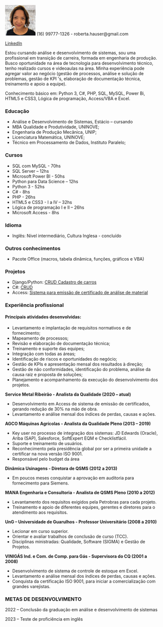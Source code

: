 <img src="images/foto1.jpg" width="100">
(16) 99777-1326 - roberta.hauser@gmail.com

[LinkedIn](https://www.linkedin.com/in/roberta-benigna-goncalves/)

Estou cursando análise e desenvolvimento de sistemas, sou uma profissional em transição de carreira, formada em engenharia de produção. Busco oportunidade na área de tecnologia para desenvolvimento técnico, tenho realizado cursos e videoaulas na área. Minha experiência pode agregar valor ao negócio (gestão de processos, análise e solução de problemas, gestão de KPI 's, elaboração de documentação técnica, treinamento e apoio a equipe).

Conhecimento básico em: Python 3, C#, PHP, SQL, MySQL, Power Bi, HTML5 e CSS3, Lógica de programação, Access/VBA e Excel.

### Educação
- Análise e Desenvolvimento de Sistemas, Estácio – cursando
- MBA Qualidade e Produtividade, UNINOVE;
- Engenharia de Produção Mecânica, UNIP;
- Licenciatura Matemática, UNINOVE;
- Técnico em Processamento de Dados, Instituto Paralelo;

### Cursos
- SQL com MySQL - 70hs
- SQL Server – 12hs
- Microsoft Power BI - 50hs
- Python para Data Science – 12hs
- Python 3 - 52hs
- C# - 8hs
- PHP - 26hs
- HTML5 e CSS3 - I a IV – 32hs
- Lógica de programação I e II – 26hs
- Microsoft Access - 8hs

### Idioma
- Inglês: Nível intermediário, Cultura Inglesa - concluído

### Outros conhecimentos
- Pacote Office (macros, tabela dinâmica, funções, gráficos e VBA)

### Projetos
- Django/Python:  [CRUD Cadastro de carros](https://cursopythoncrudwebdesignemfoco.herokuapp.com/)
- C#: [CRUD]()
- Access: [Sistema para emissão de certificado de análise de material]()

### Experiência profissional
#### Principais atividades desenvolvidas:
- Levantamento e implantação de requisitos normativos e de fornecimento;
- Mapeamento de processos;
- Revisão e elaboração de documentação técnica;
- Treinamento e suporte das equipes;
- Integração com todas as áreas;
- Identificação de riscos e oportunidades do negócio;
- Gestão de KPIs e apresentação mensal dos resultados à direção;
- Gestão de não conformidades, identificação do problema, análise da causa raiz e proposta de soluções; 
- Planejamento e acompanhamento da execução do desenvolvimento dos projetos.




**Service Metal Ribeirão - Analista da Qualidade (2020 – atual)**
- Desenvolvimento em Access de sistema de emissão de certificados, gerando redução de 30% na mão de obra.
- Levantamento e análise mensal dos índices de perdas, causas e ações.


**AGCO Máquinas Agrícolas - Analista da Qualidade Pleno (2013 – 2019)**
- Key user no processo de integração dos sistemas: JD Edwards (Oracle), Ariba (SAP), Salesforce, SoftExpert EQM e Checklistfácil. 
- Suporte e treinamento de usuários.
- Reconhecimento pela presidência global por ser a primeira unidade a certificar na nova versão ISO 9001.  
- Responsável pelo budget da área

**Dinâmica Usinagens - Diretora de QSMS (2012 a 2013)**
- Em poucos meses conquistar a aprovação em auditoria para fornecimento para Siemens.

**MANA Engenharia e Consultoria - Analista de QSMS Pleno (2010 a 2012)**
- Levantamento dos requisitos exigidos pela Petrobras para cada projeto.
- Treinamento e apoio de diferentes equipes, gerentes e diretores para o atendimento aos requisitos.

**UnG – Universidade de Guarulhos - Professor Universitário (2008 a 2010)**
- Lecionar em curso superior.
- Orientar e avaliar trabalhos de conclusão de curso (TCC).
- Disciplinas ministradas: Qualidade, Software (SIGMA) e Gestão de Projetos.

**VINIGÁS Ind. e Com. de Comp. para Gás - Supervisora do CQ (2001 a 2008)**
- Desenvolvimento de sistema de controle de estoque em Excel.
- Levantamento e análise mensal dos índices de perdas, causas e ações.
- Conquista da certificação ISO 9001, para iniciar a comercialização com grandes varejistas.

### METAS DE DESENVOLVIMENTO
2022 – Conclusão da graduação em análise e desenvolvimento de sistemas

2023 – Teste de proficiência em inglês
